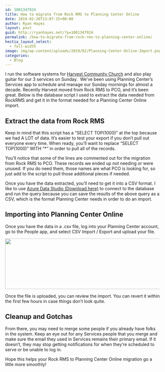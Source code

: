 ```yaml
---
id: 1001347924
title: How to migrate from Rock RMS to Planning Center Online
date: 2019-02-26T13:07:15+00:00
author: Ryan Hayes
layout: post
guid: http://ryanhayes.net/?p=1001347924
permalink: /how-to-migrate-from-rock-rms-to-planning-center-online/
hestia_layout_select:
  - full-width
image: img/wp-content/uploads/2019/02/Planning-Center-Online-Import.png
categories:
  - Blog
---
```

I run the software systems for [Harvest Community Church](https://harvesttn.com/) and also play guitar for our 3 services on Sunday.  We&#8217;ve been using Planning Center&#8217;s Services app to schedule and manage our Sunday mornings for almost a decade. Recently Harvest moved from Rock RMS to PCO, and it&#8217;s been great. Below is the database script I used to extract the data needed from RockRMS and get it in the format needed for a Planning Center Online import.

## Extract the data from Rock RMS

Keep in mind that this script has a &#8220;SELECT TOP(1000)&#8221; at the top because we had A LOT of data. It&#8217;s easier to test your export if you don&#8217;t pull out everyone every time. When ready, you&#8217;ll want to replace &#8220;SELECT TOP(1000)&#8221; WITH &#8220;*&#8221; in order to pull all of the records.

You&#8217;ll notice that some of the lines are commented out for the migration from Rock RMS to PCO. These records we ended up not needing or were unused. If you do need them, those names are what PCO is looking for, so just add to the script to pull those additional pieces if needed.



Once you have the data extracted, you&#8217;ll need to get it into a CSV format. I like to use [Azure Data Studio (Download here)](https://docs.microsoft.com/en-us/sql/azure-data-studio/download?view=sql-server-2017) to connect to the database and run the query because you can save the results of the above query as a CSV, which is the format Planning Center needs in order to do an import.

## Importing into Planning Center Online

Once you have the data in a .csv file, log into your Planning Center account, go to the People app, and select CSV Import / Export and upload your file.

[<img src="http://ryanhayes.netimg/wp-content/uploads/2019/02/Planning-Center-Online-Import-1024x224.png" alt="" class="alignnone size-large wp-image-1001347928" width="750" height="164" srcset="https://ryanhayes.netimg/wp-content/uploads/2019/02/Planning-Center-Online-Import-1024x224.png 1024w, https://ryanhayes.netimg/wp-content/uploads/2019/02/Planning-Center-Online-Import-300x66.png 300w, https://ryanhayes.netimg/wp-content/uploads/2019/02/Planning-Center-Online-Import-768x168.png 768w, https://ryanhayes.netimg/wp-content/uploads/2019/02/Planning-Center-Online-Import.png 1234w" sizes="(max-width: 750px) 100vw, 750px" />](http://ryanhayes.netimg/wp-content/uploads/2019/02/Planning-Center-Online-Import.png)

Once the file is uploaded, you can review the import. You can revert it within the first few hours in case things don&#8217;t look quite.

## Cleanup and Gotchas

From there, you may need to merge some people if you already have folks in the system. Keep an eye out for any Services people that you merge and make sure the email they used in Services remains their primary email. If it doesn&#8217;t, they may stop getting notifications for when they&#8217;re scheduled to serve or be unable to log in.

Hope this helps your Rock RMS to Planning Center Online migration go a little more smoothly!

&nbsp;